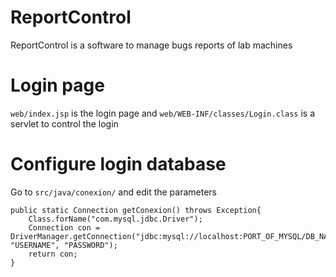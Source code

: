 ReportControl
=============

ReportControl is a software to manage bugs reports of lab machines 


# Login page

`web/index.jsp` is the login page and `web/WEB-INF/classes/Login.class` is a servlet to control the login

# Configure login database

Go to `src/java/conexion/` and edit the parameters 

	public static Connection getConexion() throws Exception{
        Class.forName("com.mysql.jdbc.Driver");
        Connection con = DriverManager.getConnection("jdbc:mysql://localhost:PORT_OF_MYSQL/DB_NAME", "USERNAME", "PASSWORD");
        return con;
    }